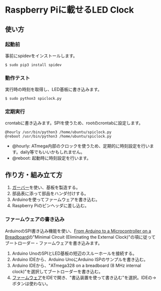 # Raspberry Piに載せるLED Clock

## 使い方

### 起動前

事前にspidevをインストールします。

```
$ sudo pip3 install spidev
```

### 動作テスト

実行時の時刻を取得し、LED基板に書き込みます。

```
$ sudo python3 spiclock.py
```

### 定期実行

crontabに書き込みます。SPIを使うため、rootのcrontabに設定します。

```
@hourly /usr/bin/python3 /home/ubuntu/spiclock.py
@reboot /usr/bin/python3 /home/ubuntu/spiclock.py
```

- @hourly: ATmega内部のクロックを使うため、定期的に時刻設定を行います。daily等でもいいかもしれません。
- @reboot: 起動時に時刻設定を行います。

## 作り方・組み立て方

1. [ガーバー](./PCB/Gerber)を使い、基板を製造する。
1. 部品表に添って部品をハンダ付けする。
1. Arduinoを使ってファームウェアを書き込む。
1. Raspberry Piのピンヘッダに差し込む。

### ファームウェアの書き込み

ArduinoのSPI書き込み機能を使い、[From Arduino to a Microcontroller on a Breadboard](https://www.arduino.cc/en/Tutorial/BuiltInExamples/ArduinoToBreadboard)の"Minimal Circuit (Eliminating the External Clock)"の項に従ってブートローダー・ファームウェアを書き込みます。

1. Arduino UnoのSPIとLED基板の短辺のスルーホールを接続する。
1. Arduino IDEから、Arduino UnoにArduino ISPのサンプルを書き込む。
1. Arduino IDEから、"ATmega328 on a breadboard (8 MHz internal clock)"を選択してブートローダーを書き込む。
1. [ファームウェア](./LED_Driver)をIDEで開き、"書込装置を使って書き込む"を選択。IDEの→ボタンは使わない。
